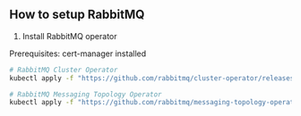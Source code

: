 ## How to setup RabbitMQ

1. Install RabbitMQ operator

Prerequisites: cert-manager installed

```sh
# RabbitMQ Cluster Operator
kubectl apply -f "https://github.com/rabbitmq/cluster-operator/releases/latest/download/cluster-operator.yml"

# RabbitMQ Messaging Topology Operator
kubectl apply -f "https://github.com/rabbitmq/messaging-topology-operator/releases/latest/download/messaging-topology-operator-with-certmanager.yaml"
```
